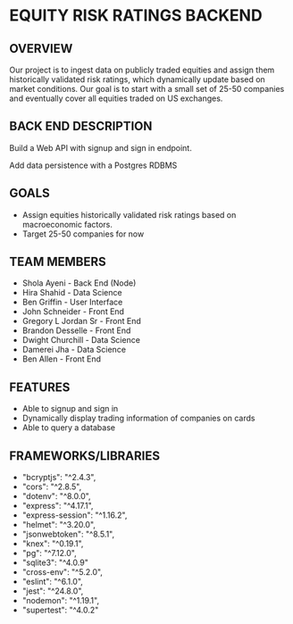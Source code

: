 # EQUITY RISK RATINGS BACKEND

## OVERVIEW
Our project is to ingest data on publicly traded equities and assign them historically validated risk ratings, which dynamically update based on market conditions. Our goal is to start with a small set of 25-50 companies and eventually cover all equities traded on US exchanges.

## BACK END DESCRIPTION
Build a Web API with signup and sign in endpoint.

Add data persistence with a Postgres RDBMS

## GOALS
* Assign equities historically validated risk ratings based on macroeconomic factors.
* Target 25-50 companies for now

## TEAM MEMBERS
* Shola Ayeni - Back End (Node)
* Hira Shahid - Data Science
* Ben Griffin - User Interface
* John Schneider - Front End
* Gregory L Jordan Sr - Front End
* Brandon Desselle - Front End
* Dwight Churchill - Data Science
* Damerei Jha - Data Science
* Ben Allen - Front End

## FEATURES
* Able to signup and sign in
* Dynamically display trading information of companies on cards
* Able to query a database

## FRAMEWORKS/LIBRARIES
* "bcryptjs": "^2.4.3",
* "cors": "^2.8.5",
* "dotenv": "^8.0.0",
* "express": "^4.17.1",
* "express-session": "^1.16.2",
* "helmet": "^3.20.0",
* "jsonwebtoken": "^8.5.1",
* "knex": "^0.19.1",
* "pg": "^7.12.0",
* "sqlite3": "^4.0.9"
* "cross-env": "^5.2.0",
* "eslint": "^6.1.0",
* "jest": "^24.8.0",
* "nodemon": "^1.19.1",
* "supertest": "^4.0.2"